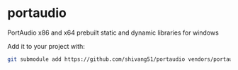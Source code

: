 # portaudio
PortAudio x86 and x64 prebuilt static and dynamic libraries for windows

Add it to your project with:
````bash
git submodule add https://github.com/shivang51/portaudio vendors/portaudio 
````